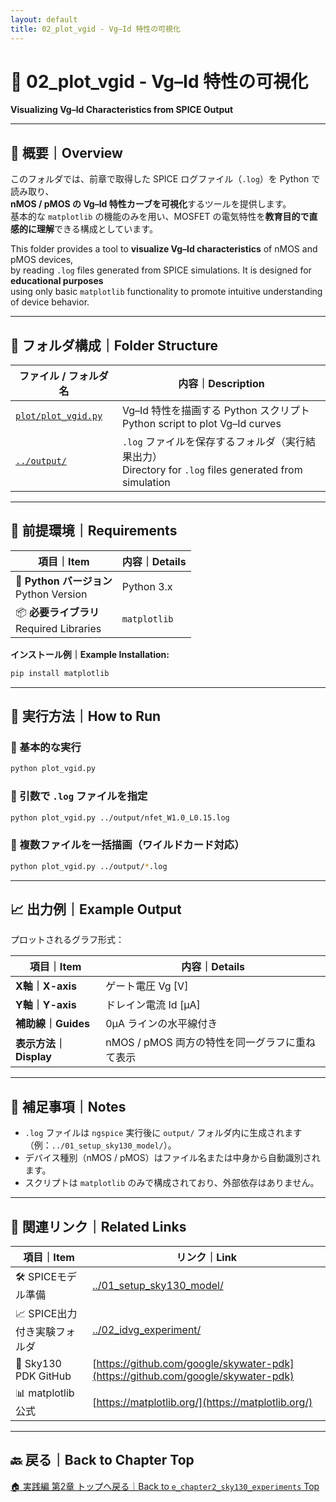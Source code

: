 ```yaml
---
layout: default
title: 02_plot_vgid - Vg–Id 特性の可視化
---
```


# 📘 02_plot_vgid - Vg–Id 特性の可視化  
**Visualizing Vg–Id Characteristics from SPICE Output**

---

## 📄 概要｜Overview

このフォルダでは、前章で取得した SPICE ログファイル（`.log`）を Python で読み取り、  
**nMOS / pMOS の Vg–Id 特性カーブを可視化**するツールを提供します。  
基本的な `matplotlib` の機能のみを用い、MOSFET の電気特性を**教育目的で直感的に理解**できる構成としています。

This folder provides a tool to **visualize Vg–Id characteristics** of nMOS and pMOS devices,  
by reading `.log` files generated from SPICE simulations. It is designed for **educational purposes**  
using only basic `matplotlib` functionality to promote intuitive understanding of device behavior.

---

## 📁 フォルダ構成｜Folder Structure

| ファイル / フォルダ名 | 内容｜Description |
|------------------------|----------------------------------------------------------|
| [`plot/plot_vgid.py`](./plot/plot_vgid.py) | Vg–Id 特性を描画する Python スクリプト<br>Python script to plot Vg–Id curves |
| [`../output/`](../output/) | `.log` ファイルを保存するフォルダ（実行結果出力）<br>Directory for `.log` files generated from simulation |

---

## 🔧 前提環境｜Requirements

| 項目｜Item | 内容｜Details |
|------------|------------------------|
| 🐍 **Python バージョン**<br>Python Version | Python 3.x |
| 📦 **必要ライブラリ**<br>Required Libraries | `matplotlib` |

**インストール例｜Example Installation:**

```bash
pip install matplotlib
```

---

## 🚀 実行方法｜How to Run

### 🔹 基本的な実行

```bash
python plot_vgid.py
```

### 🔹 引数で `.log` ファイルを指定

```bash
python plot_vgid.py ../output/nfet_W1.0_L0.15.log
```

### 🔹 複数ファイルを一括描画（ワイルドカード対応）

```bash
python plot_vgid.py ../output/*.log
```

---

## 📈 出力例｜Example Output

プロットされるグラフ形式：

| 項目｜Item | 内容｜Details |
|--------|-----------------------------|
| **X軸｜X-axis** | ゲート電圧 Vg [V] |
| **Y軸｜Y-axis** | ドレイン電流 Id [μA] |
| **補助線｜Guides** | 0μA ラインの水平線付き |
| **表示方法｜Display** | nMOS / pMOS 両方の特性を同一グラフに重ねて表示 |

---

## 📝 補足事項｜Notes

- `.log` ファイルは `ngspice` 実行後に `output/` フォルダ内に生成されます（例：`../01_setup_sky130_model/`）。
- デバイス種別（nMOS / pMOS）はファイル名または中身から自動識別されます。
- スクリプトは `matplotlib` のみで構成されており、外部依存はありません。

---

## 🔗 関連リンク｜Related Links

| 項目｜Item | リンク｜Link |
|--------|-------------------------|
| 🛠️ SPICEモデル準備 | [../01_setup_sky130_model/](../01_setup_sky130_model/) |
| 📈 SPICE出力付き実験フォルダ | [../02_idvg_experiment/](../02_idvg_experiment/) |
| 💾 Sky130 PDK GitHub | [https://github.com/google/skywater-pdk](https://github.com/google/skywater-pdk) |
| 📊 matplotlib公式 | [https://matplotlib.org/](https://matplotlib.org/) |

---

## 🔙 戻る｜Back to Chapter Top

[🏠 実践編 第2章 トップへ戻る｜Back to `e_chapter2_sky130_experiments` Top](../README.md)
